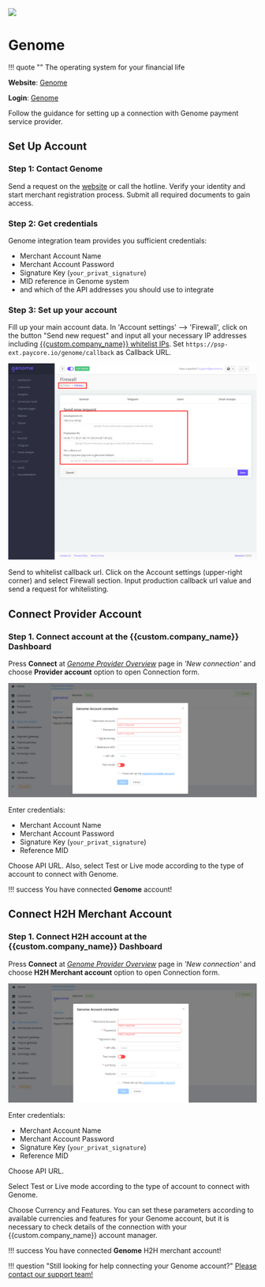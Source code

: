 <img src="https://static.openfintech.io/payment_providers/genome/logo.svg?w=400" width="400px" >

# Genome

!!! quote ""
    The operating system for your financial life

**Website**: [Genome](https://genome.eu/)

**Login**: [Genome](https://merchant.genome.eu/#/signin)

Follow the guidance for setting up a connection with Genome payment service provider.

## Set Up Account

### Step 1: Contact Genome

Send a request on the [website](https://my.genome.eu/signup) or call the hotline. Verify your identity and start merchant registration process. Submit all required documents to gain access.

### Step 2: Get credentials

Genome integration team provides you sufficient credentials:

- Merchant Account Name
- Merchant Account Password
- Signature Key (`your_privat_signature`)
- MID reference in Genome system
- and which of the API addresses you should use to integrate

### Step 3: Set up your account

Fill up your main account data. In 'Account settings' --> 'Firewall', click on the button "Send new request" and input all your necessary IP addresses including [{{custom.company_name}} whitelist IPs](/integration/ips/). Set `https://psp-ext.paycore.io/genome/callback` as Callback URL.

![Firewall](images/ips2.png)

Send to whitelist callback url. Click on the Account settings (upper-right corner) and select Firewall section. Input production callback url value and send a request for whitelisting.

## Connect Provider Account

### Step 1. Connect account at the {{custom.company_name}} Dashboard

Press **Connect** at [*Genome Provider Overview*]({{custom.dashboard_base_url}}connect-directory/payment-providers/genome/general) page in *'New connection'* and choose **Provider account** option to open Connection form.

![Connect](images/provider-account.png)

Enter credentials:

- Merchant Account Name
- Merchant Account Password
- Signature Key (`your_privat_signature`)
- Reference MID

Choose API URL. Also, select Test or Live mode according to the type of account to connect with Genome.

!!! success
    You have connected **Genome** account!

## Connect H2H Merchant Account

### Step 1. Connect H2H account at the {{custom.company_name}} Dashboard

Press **Connect** at [*Genome Provider Overview*]({{custom.dashboard_base_url}}connect-directory/payment-providers/genome/general) page in *'New connection'* and choose **H2H Merchant account** option to open Connection form.

![Connect](images/h2h-merchant-account.png)

Enter credentials:

- Merchant Account Name
- Merchant Account Password
- Signature Key (`your_privat_signature`)
- Reference MID

Choose API URL.

Select Test or Live mode according to the type of account to connect with Genome.

Choose Currency and Features. You can set these parameters according to available currencies and features for your Genome account, but it is necessary to check details of the connection with your {{custom.company_name}} account manager.

!!! success
    You have connected **Genome** H2H merchant account!

!!! question "Still looking for help connecting your Genome account?"
    <!--email_off-->[Please contact our support team!](mailto:{{custom.support_email}})<!--/email_off-->
